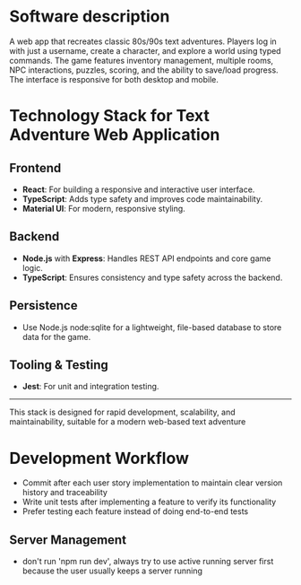 # Software description

A web app that recreates classic 80s/90s text adventures. Players log in with just a username, create a character, and explore a world using typed commands. The game features inventory management, multiple rooms, NPC interactions, puzzles, scoring, and the ability to save/load progress. The interface is responsive for both desktop and mobile.

# Technology Stack for Text Adventure Web Application

## Frontend

- **React**: For building a responsive and interactive user interface.
- **TypeScript**: Adds type safety and improves code maintainability.
- **Material UI**: For modern, responsive styling.

## Backend

- **Node.js** with **Express**: Handles REST API endpoints and core game logic.
- **TypeScript**: Ensures consistency and type safety across the backend.

## Persistence

- Use Node.js node:sqlite for a lightweight, file-based database to store data for the game.

## Tooling & Testing

- **Jest**: For unit and integration testing.

---
This stack is designed for rapid development, scalability, and maintainability, suitable for a modern web-based text adventure

# Development Workflow

- Commit after each user story implementation to maintain clear version history and traceability
- Write unit tests after implementing a feature to verify its functionality
- Prefer testing each feature instead of doing end-to-end tests

## ⁠Server Management

- don't run 'npm run dev', always try to use active running server first because the user usually keeps a server running


